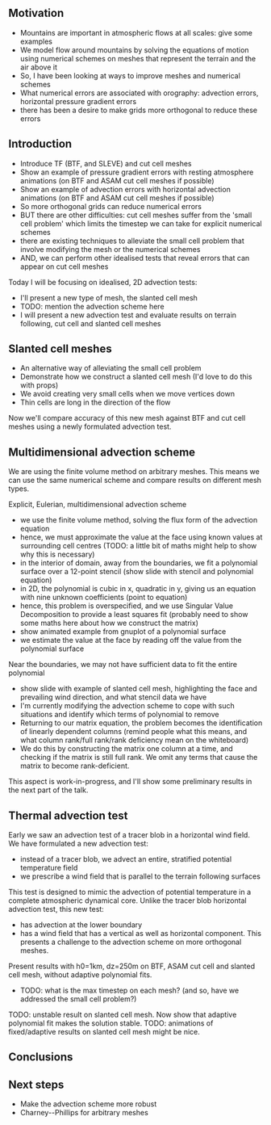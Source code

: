 Motivation
----------

* Mountains are important in atmospheric flows at all scales: give some examples
* We model flow around mountains by solving the equations of motion using numerical schemes on meshes that represent the terrain and the air above it
* So, I have been looking at ways to improve meshes and numerical schemes
* What numerical errors are associated with orography: advection errors, horizontal pressure gradient errors
* there has been a desire to make grids more orthogonal to reduce these errors

Introduction
------------

* Introduce TF (BTF, and SLEVE) and cut cell meshes
* Show an example of pressure gradient errors with resting atmosphere animations (on BTF and ASAM cut cell meshes if possible)
* Show an example of advection errors with horizontal advection animations (on BTF and ASAM cut cell meshes if possible)
* So more orthogonal grids can reduce numerical errors
* BUT there are other difficulties: cut cell meshes suffer from the 'small cell problem' which limits the timestep we can take for explicit numerical schemes
* there are existing techniques to alleviate the small cell problem that involve modifying the mesh or the numerical schemes
* AND, we can perform other idealised tests that reveal errors that can appear on cut cell meshes

Today I will be focusing on idealised, 2D advection tests:

* I'll present a new type of mesh, the slanted cell mesh
* TODO: mention the advection scheme here
* I will present a new advection test and evaluate results on terrain following, cut cell and slanted cell meshes

Slanted cell meshes
-------------------

* An alternative way of alleviating the small cell problem
* Demonstrate how we construct a slanted cell mesh (I'd love to do this with props)
* We avoid creating very small cells when we move vertices down
* Thin cells are long in the direction of the flow

Now we'll compare accuracy of this new mesh against BTF and cut cell meshes using a newly formulated advection test.

Multidimensional advection scheme
---------------------------------

We are using the finite volume method on arbitrary meshes.  This means we can use the same numerical scheme and compare results on different mesh types.

Explicit, Eulerian, multidimensional advection scheme

* we use the finite volume method, solving the flux form of the advection equation
* hence, we must approximate the value at the face using known values at surrounding cell centres (TODO: a little bit of maths might help to show why this is necessary)
* in the interior of domain, away from the boundaries, we fit a polynomial surface over a 12-point stencil (show slide with stencil and polynomial equation)
* in 2D, the polynomial is cubic in x, quadratic in y, giving us an equation with nine unknown coefficients (point to equation)
* hence, this problem is overspecified, and we use Singular Value Decomposition to provide a least squares fit (probably need to show some maths here about how we construct the matrix)
* show animated example from gnuplot of a polynomial surface
* we estimate the value at the face by reading off the value from the polynomial surface

Near the boundaries, we may not have sufficient data to fit the entire polynomial
* show slide with example of slanted cell mesh, highlighting the face and prevailing wind direction, and what stencil data we have
* I'm currently modifying the advection scheme to cope with such situations and identify which terms of polynomial to remove
* Returning to our matrix equation, the problem becomes the identification of linearly dependent columns (remind people what this means, and what column rank/full rank/rank deficiency mean on the whiteboard)
* We do this by constructing the matrix one column at a time, and checking if the matrix is still full rank.  We omit any terms that cause the matrix to become rank-deficient.

This aspect is work-in-progress, and I'll show some preliminary results in the next part of the talk.


Thermal advection test
----------------------

Early we saw an advection test of a tracer blob in a horizontal wind field.  We have formulated a new advection test:

- instead of a tracer blob, we advect an entire, stratified potential temperature field
- we prescribe a wind field that is parallel to the terrain following surfaces

This test is designed to mimic the advection of potential temperature in a complete atmospheric dynamical core.  Unlike the tracer blob horizontal advection test, this new test:

- has advection at the lower boundary
- has a wind field that has a vertical as well as horizontal component.  This presents a challenge to the advection scheme on more orthogonal meshes.

Present results with h0=1km, dz=250m on BTF, ASAM cut cell and slanted cell mesh, without adaptive polynomial fits.

- TODO: what is the max timestep on each mesh? (and so, have we addressed the small cell problem?)

TODO: unstable result on slanted cell mesh.  Now show that adaptive polynomial fit makes the solution stable.  TODO: animations of fixed/adaptive results on slanted cell mesh might be nice.


Conclusions
-----------

Next steps
----------

* Make the advection scheme more robust
* Charney--Phillips for arbitrary meshes
